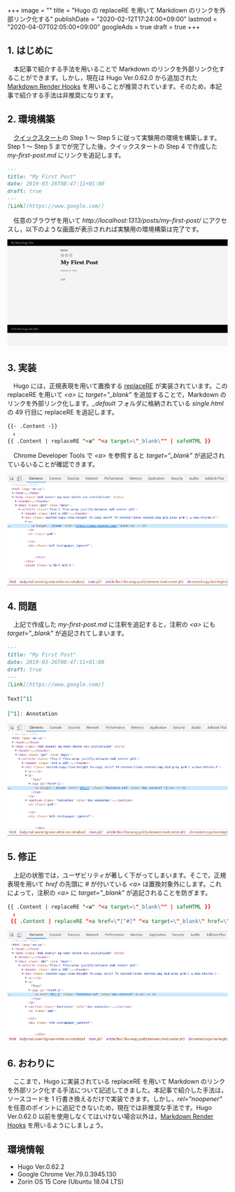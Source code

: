 +++
image = ""
title = "Hugo の replaceRE を用いて Markdown のリンクを外部リンク化する"
publishDate = "2020-02-12T17:24:00+09:00"
lastmod = "2020-04-07T02:05:00+09:00"
googleAds = true
draft = true
+++

## 1. はじめに

　本記事で紹介する手法を用いることで Markdown のリンクを外部リンク化することができます。しかし，現在は Hugo Ver.0.62.0 から追加された [Markdown Render Hooks](https://gohugo.io/getting-started/configuration-markup#markdown-render-hooks) を用いることが推奨されています。そのため，本記事で紹介する手法は非推奨になります。

## 2. 環境構築

　[クイックスタート](https://gohugo.io/getting-started/quick-start/)の Step 1 〜 Step 5 に従って実験用の環境を構築します。Step 1 〜 Step 5 までが完了した後，クイックスタートの Step 4 で作成した *my-first-post.md* にリンクを追記します。

```md
---
title: "My First Post"
date: 2019-03-26T08:47:11+01:00
draft: true
---
[Link](https://www.google.com/)
```

　任意のブラウザを用いて *http://localhost:1313/posts/my-first-post/* にアクセスし，以下のような画面が表示されれば実験用の環境構築は完了です。

![](1421c26ef109dd81da48f9491049e5f6.png)

## 3. 実装

　Hugo には，正規表現を用いて置換する [replaceRE](https://gohugo.io/functions/replacere/) が実装されています。この replaceRE を用いて *\<a\>* に *target="_blank"* を追加することで，Markdown のリンクを外部リンク化します。*_default* フォルダに格納されている *single.html* の 49 行目に replaceRE を追記します。

```HTML
{{- .Content -}}
　↓
{{ .Content | replaceRE "<a" "<a target=\"_blank\"" | safeHTML }}
```

　Chrome Developer Tools で *\<a\>* を参照すると *target="_blank"* が追記されているいることが確認できます。

![](c85a31e05e3faa237ad4c996dcd4f623.png)

## 4. 問題

　上記で作成した *my-first-post.md* に注釈を追記すると，注釈の *\<a\>* にも *target="_blank"* が追記されてしまいます。

```md
---
title: "My First Post"
date: 2019-03-26T08:47:11+01:00
draft: true
---
[Link](https://www.google.com/)

Text[^1]

[^1]: Annotation
```

![](6dfc5000d43fbfbdf94d2e3c22f5baa9.png)

## 5. 修正

　上記の状態では，ユーザビリティが著しく下がってしまいます。そこで，正規表現を用いて *href* の先頭に *#* が付いている *\<a\>* は置換対象外にします。これによって，注釈の *\<a\>* に *target="_blank"* が追記されることを防ぎます。

```HTML
{{ .Content | replaceRE "<a" "<a target=\"_blank\"" | safeHTML }}
　↓
 {{ .Content | replaceRE "<a href=\"[^#]" "<a target=\"_blank\" href=\"h" | safeHTML }}
```

![](369efabcc17499c47446980b4cb5754d.png)

## 6. おわりに

　ここまで，Hugo に実装されている replaceRE を用いて Markdown のリンクを外部リンク化する手法について記述してきました。本記事で紹介した手法は，ソースコードを 1 行書き換えるだけで実装できます。しかし，*rel="noopener"* を任意のポイントに追記できないため，現在では非推奨な手法です。Hugo Ver.0.62.0 以前を使用しなくてはいけない場合以外は，[Markdown Render Hooks](https://gohugo.io/getting-started/configuration-markup#markdown-render-hooks) を用いるようにしましょう。

## 環境情報

* Hugo Ver.0.62.2
* Google Chrome Ver.79.0.3945.130
* Zorin OS 15 Core (Ubuntu 18.04 LTS)